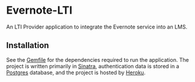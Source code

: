 Evernote-LTI
============

An LTI Provider application to integrate the Evernote service into an LMS.


Installation
------------

See the [Gemfile](http://github.com/Dritz/Evernote-LTI/blob/master/Gemfile) for the dependencies required to run the application.
The project is written primarily in [Sinatra](http://www.sinatrarb.com/), authentication data is stored in a [Postgres](http://www.postgresql.org/) database, 
and the project is hosted by [Heroku](https://www.heroku.com/). 
